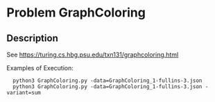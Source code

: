 # Problem GraphColoring
## Description
See https://turing.cs.hbg.psu.edu/txn131/graphcoloring.html

Examples of Execution:
```
  python3 GraphColoring.py -data=GraphColoring_1-fullins-3.json
  python3 GraphColoring.py -data=GraphColoring_1-fullins-3.json -variant=sum
